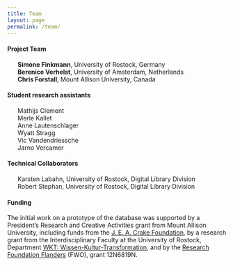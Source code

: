 ```yaml
---
title: Team
layout: page
permalink: /team/
---
```


<div>
<h4>Project Team</h4>

<ul style="list-style-type: none">
  <li><strong>Simone Finkmann</strong>, University of Rostock, Germany</li>
  <li><strong>Berenice Verhelst</strong>, University of Amsterdam, Netherlands </li>
  <li><strong>Chris Forstall</strong>, Mount Allison University, Canada</li>
</ul>

<h4>Student research assistants</h4>

<ul style="list-style-type: none">
  <li>Mathijs Clement</li>
  <li>Merle Kallet</li>
  <li>Anne Lautenschlager</li>
  <li>Wyatt Stragg</li>
  <li>Vic Vandendriessche</li>
  <li>Jarno Vercamer</li>
</ul>

<h4>Technical Collaborators</h4>

<ul style="list-style-type: none">
  <li>Karsten Labahn, University of Rostock, Digital Library Division</li>
  <li>Robert Stephan, University of Rostock, Digital Library Division</li>
</ul>

<h4>Funding</h4>

The initial work on a prototype of the database was supported by a President’s Research and Creative Activities grant from Mount Allison University, including funds from the [J. E. A. Crake Foundation](http://jeacrakefoundation.org/), by a research grant from the Interdisciplinary Faculty at the University of Rostock, Department [WKT: Wissen-Kultur-Transformation](https://www.inf.uni-rostock.de/wkt/), and by the  [Research Foundation Flanders](https://www.fwo.be) (FWO), grant 12N6819N. 
